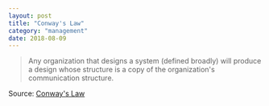 ```yaml
---
layout: post
title: "Conway's Law"
category: "management"
date: 2018-08-09
---
```


> Any organization that designs a system (defined broadly) will produce a design whose structure is a copy of the organization's communication structure.

Source: [Conway's Law](http://www.melconway.com/Home/Conways_Law.html)

